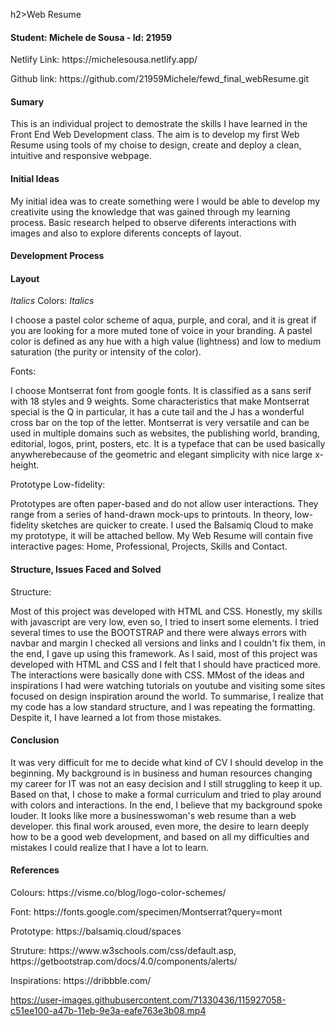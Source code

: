 
h2>Web Resume </h2>

<h4> Student: Michele de Sousa - Id: 21959 </h4>

<p>Netlify Link: https://michelesousa.netlify.app/</p>
<p>Github link: https://github.com/21959Michele/fewd_final_webResume.git</p>

<h4> Sumary </h4>

<p>This is an individual project to demostrate the skills I have learned in the Front End Web Development class.
The aim is to develop my first Web Resume using tools of my choise to design, create and deploy a clean, intuitive and responsive webpage.</p>

<h4> Initial Ideas </h4>


<p> My initial idea  was to create something were I would be able to develop my creativite using the knowledge that was gained through my learning process. Basic
 research helped to observe diferents interactions with images and also to explore diferents concepts of layout. </p>

<h4> Development Process </h4>

<h4> Layout </h4>

_Italics_ Colors: _Italics_
<p> I choose a pastel color scheme of aqua, purple, and coral, and it is great if you are looking for a more muted tone of voice in your branding.
A pastel color is defined as any hue with a high value (lightness) and low to medium saturation (the purity or intensity of the color). </p>

Fonts:
<p> I choose Montserrat font from google fonts. It is classified as a sans serif with 18 styles and 9 weights. Some characteristics that make Montserrat special is the Q in particular, it has a cute tail and the J has a wonderful cross bar on the top of the letter.
Montserrat is very versatile and can be used in multiple domains such as websites, the publishing world, branding, editorial, logos, print, posters, etc. It is a typeface that can be used basically anywherebecause of the geometric and elegant simplicity with nice large x-height. </p>

Prototype Low-fidelity: 
<p> Prototypes are often paper-based and do not allow user interactions. They range from a series of hand-drawn mock-ups to printouts. In theory, low-fidelity sketches are quicker to create. I used the Balsamiq Cloud to make my prototype, it will be attached bellow.
My Web Resume will contain five interactive pages: Home, Professional, Projects, Skills and Contact.
</p>

<h4> Structure, Issues Faced and Solved </h4>

Structure:
<p> Most of this project was developed with HTML and CSS.
Honestly, my skills with javascript are very low, even so, I tried to insert some elements.
I tried several times to use the BOOTSTRAP and there were always errors with navbar and margin I checked all versions and links and I couldn't fix them, in the end, I gave up using this framework.
As I said, most of this project was developed with HTML and CSS and I felt that I should have practiced more.
The interactions were basically done with CSS.
MMost of the ideas and inspirations I had were watching tutorials on youtube and visiting some sites focused on design inspiration around the world.
To summarise, I realize that my code has a low standard structure, and I was repeating the formatting. Despite it, I have learned a lot from those mistakes.</p>

<h4> Conclusion </h4>
<p> It was very difficult for me to decide what kind of CV I should develop in the beginning. My background is in business and human resources changing my career for IT was not an easy decision and I still struggling to keep it up. Based on that, I chose to make a formal curriculum and tried to play around with colors and interactions. In the end, I believe that my background spoke louder. It looks like more a businesswoman's web resume than a web developer. this final work aroused, even more, the desire to learn deeply how to be a good web development, and based on all my difficulties and mistakes I could realize that I have a lot to learn. </p>

<h4> References  </h4>
<p> Colours: https://visme.co/blog/logo-color-schemes/ </p>
<p> Font: https://fonts.google.com/specimen/Montserrat?query=mont</p>
<p> Prototype: https://balsamiq.cloud/spaces</p>
<p> Struture: https://www.w3schools.com/css/default.asp, https://getbootstrap.com/docs/4.0/components/alerts/</p>
<p> Inspirations: https://dribbble.com/</p>



https://user-images.githubusercontent.com/71330436/115927058-c51ee100-a47b-11eb-9e3a-eafe763e3b08.mp4









